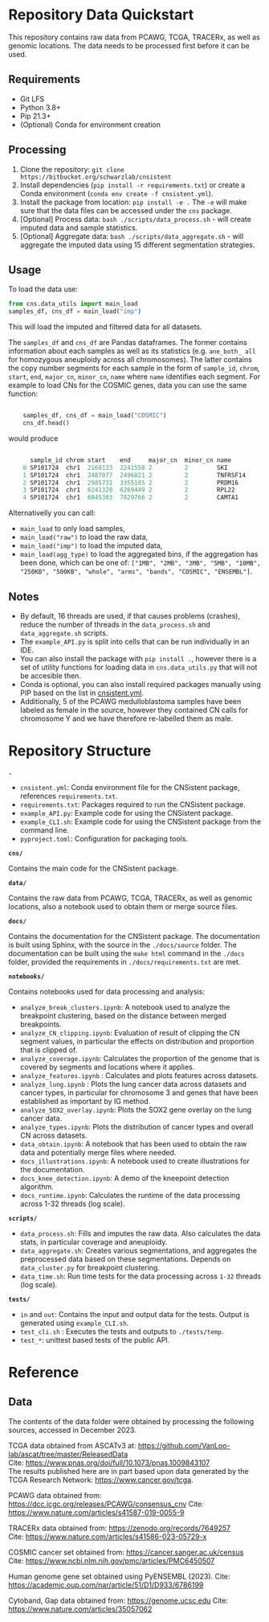 
# Repository Data Quickstart

This repository contains raw data from PCAWG, TCGA, TRACERx, as well as genomic locations. The data needs to be processed first before it can be used.

## Requirements

* Git LFS
* Python 3.8+
* Pip 21.3+
* (Optional) Conda for environment creation

## Processing

1. Clone the repository: `git clone https://bitbucket.org/schwarzlab/cnsistent`
2. Install dependencies (`pip install -r requirements.txt`) or create a Conda environment (`conda env create -f cnsistent.yml`).
3. Install the package from location: `pip install -e .`
The `-e` will make sure that the data files can be accessed under the `cns` package.
4. [Optional] Process data: `bash ./scripts/data_process.sh` - will create imputed data and sample statistics.
5. [Optional] Aggregate data: `bash ./scripts/data_aggregate.sh` - will aggregate the imputed data using 15 different segmentation strategies.

## Usage

To load the data use:

``` python
from cns.data_utils import main_load
samples_df, cns_df = main_load("imp")
```

This will load the imputed and filtered data for all datasets. 

The ``samples_df`` and ``cns_df`` are Pandas dataframes. 
The former contains information about each samples as well as its statistics (e.g. ``ane_both_ all`` for homozygous aneuploidy across all chromosomes).
The latter contains the copy number segments for each sample in the form of ``sample_id``, ``chrom``, ``start``, ``end``, ``major_cn``, ``minor_cn``, ``name`` where ``name`` identifies each segment. 
For example to load CNs for the COSMIC genes, data you can use the same function:

``` python

	samples_df, cns_df = main_load("COSMIC")
	cns_df.head()
```

would produce

``` python

	  sample_id chrom start    end     major_cn  minor_cn name
	0 SP101724  chr1  2160133  2241558 2         2        SKI
	1 SP101724  chr1  2487077  2496821 2         2        TNFRSF14
	2 SP101724  chr1  2985731  3355185 2         2        PRDM16
	3 SP101724  chr1  6241328  6269449 2         2        RPL22
	4 SP101724  chr1  6845383  7829766 2         2        CAMTA1
```

Alternativelly you can call:

* `main_load` to only load samples,
* `main_load("raw")` to load the raw data,
* `main_load("imp")` to load the imputed data,
* `main_load(agg_type)` to load the aggregated bins, if the aggregation has been done, which can be one of: `["1MB", "2MB", "3MB", "5MB", "10MB", "250KB", "500KB", "whole", "arms", "bands", "COSMIC", "ENSEMBL"]`.

## Notes

* By default, 16 threads are used, if that causes problems (crashes), reduce the number of threads in the `data_process.sh` and `data_aggregate.sh` scripts.
* The `example_API.py` is split into cells that can be run individually in an IDE.
* You can also install the package with `pip install .`, however there is a set of utility functions for loading data in `cns.data_utils.py` that will not be accesible then.
* Conda is optional, you can also install required packages manually using PIP based on the list in [cnsistent.yml](./cnsistent.yml).
* Additionally, 5 of the PCAWG medulloblastoma samples have been labeled as female in the source, however they contained CN calls for chromosome Y and we have therefore re-labelled them as male. 

# Repository Structure
  
**`.`**

*  `cnsistent.yml`: Conda environment file for the CNSistent package, references `requirements.txt`.
*  `requirements.txt`: Packages required to run the CNSistent package.
*  `example_API.py`: Example code for using the CNSistent package. 
*  `example_CLI.sh`: Example code for using the CNSistent package from the command line.
*  `pyproject.toml`: Configuration for packaging tools.
  
**`cns/`**

Contains the main code for the CNSistent package.

**`data/`**

Contains the raw data from PCAWG, TCGA, TRACERx, as well as genomic locations, also a notebook used to obtain them or merge source files.

**`docs/`**

Contains the documentation for the CNSistent package. The documentation is built using Sphinx, with the source in the `./docs/source` folder. The documentation can be built using the `make html` command in the `./docs` folder, provided the requirements in `./docs/requirements.txt` are met.

**`notebooks/`**

Contains notebooks used for data processing and analysis:

*  `analyze_break_clusters.ipynb`: A notebook used to analyze the breakpoint clustering, based on the distance between merged breakpoints. 
*  `analyze_CN_clipping.ipynb`: Evaluation of result of clipping the CN segment values, in particular the effects on distribution and proportion that is clipped of. 
*  `analyze_coverage.ipynb`: Calculates the proportion of the genome that is covered by segments and locations where it applies. 
*  `analyze_features.ipynb`	: Calculates and plots features across datasets. 
*  `analyze_lung.ipynb` : Plots the lung cancer data across datasets and cancer types, in particular for chromosome 3 and genes that have been established as important by IG method. 
*  `analyze_SOX2_overlay.ipynb`: Plots the SOX2 gene overlay on the lung cancer data. 
*  `analyze_types.ipynb`: Plots the distribution of cancer types and overall CN across datasets. 
*  `data_obtain.ipynb`: A notebook that has been used to obtain the raw data and potentially merge files where needed. 
*  `docs_illustrations.ipynb`: A notebook used to create illustrations for the documentation. 
*  `docs_knee_detection.ipynb`: A demo of the kneepoint detection algorithm. 
*  `docs_runtime.ipynb`: Calculates the runtime of the data processing across 1-32 threads (log scale). 

**`scripts/`**

*  `data_process.sh`: Fills and imputes the raw data. Also calculates the data stats, in particular coverage and aneuploidy. 
*  `data_aggregate.sh`: Creates various segmentations, and aggregates the preprocessed data based on these segmentations. 
Depends on `data_cluster.py` for breakpoint clustering.
*  `data_time.sh`: Run time tests for the data processing across `1-32` threads (log scale). 

**`tests/`**

*  `in` and `out`: Contains the input and output data for the tests. Output is generated using `example_CLI.sh`.  
*  `test_cli.sh` : Executes the tests and outputs to `./tests/temp`.  
*  `test_*`: unittest based tests of the public API. 

# Reference

## Data

The contents of the data folder were obtained by processing the following sources, accessed in December 2023.

TCGA data obtained from ASCATv3 at: https://github.com/VanLoo-lab/ascat/tree/master/ReleasedData    
Cite: https://www.pnas.org/doi/full/10.1073/pnas.1009843107   
The results published here are in part based upon data generated by the TCGA Research Network: https://www.cancer.gov/tcga.  

PCAWG data obtained from: https://dcc.icgc.org/releases/PCAWG/consensus_cnv
Cite: https://www.nature.com/articles/s41587-019-0055-9    

TRACERx data obtained from: https://zenodo.org/records/7649257    
Cite: https://www.nature.com/articles/s41586-023-05729-x

COSMIC cancer set obtained from: https://cancer.sanger.ac.uk/census   
Cite: https://www.ncbi.nlm.nih.gov/pmc/articles/PMC6450507

Human genome gene set obtained using PyENSEMBL (2023).
Cite: https://academic.oup.com/nar/article/51/D1/D933/6786199

Cytoband, Gap data obtained from: https://genome.ucsc.edu
Cite: https://www.nature.com/articles/35057062